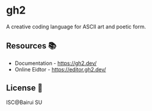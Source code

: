 # gh2

A creative coding language for ASCII art and poetic form.

## Resources 📚

- Documentation - https://gh2.dev/
- Online Eidtor - https://editor.gh2.dev/

## License 📄

ISC@Bairui SU
